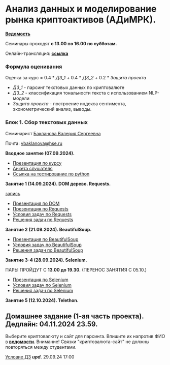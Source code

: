 # Анализ данных и моделирование рынка криптоактивов (АДиМРК).

[__Ведомость__](https://docs.google.com/spreadsheets/d/1tO1DFO9jWD3aA2TlmVm6v2GLN02-NqEyb9KLnYn7Dak/edit?usp=sharing)

Семинары проходят __с 13.00 по 16.00 по субботам.__

Онлайн-трансляция: __[ссылка](https://my.mts-link.ru/event/2064294388/672849968)__

### Формула оценивания
Oценка за курс = 0.4 * _ДЗ_1_ + 0.4 * _ДЗ_2_ + 0.2 * _Защита проекта_

* _ДЗ_1_ - парсинг текстовых данных по криптовалюте
* _ДЗ_2_ - классификация тональности текста с использованием NLP-модели
* _Защита проекта_ - построение индекса сентимента, эконометрический анализ, выводы.

### Блок 1. Cбор текстовых данных

Семинарист [Бакланова Валерия Сергеевна](https://www.hse.ru/org/persons/190875825/) 

Почта: vbaklanova@hse.ru

__Вводное занятие (07.09.2024).__

* [Презентация по курсу](https://github.com/Bakibak/cryptoDS/blob/main/Презентации/Intro%20по%20курсу%20АДиМРК.pdf)
* [Анкета слушателя](https://forms.gle/VLf7GxGtbME9T5437)
* [Ссылка на тестирование по python](https://contest.yandex.ru/contest/45644/enter/)

__Занятие 1 (14.09.2024). DOM дерево. Requests.__

[запись](https://my.mts-link.ru/64661701/2064294388/record-new/672849968/record-file/982384753)

* [Презентация по DOM](https://github.com/Bakibak/cryptoDS/blob/main/%D0%9F%D1%80%D0%B5%D0%B7%D0%B5%D0%BD%D1%82%D0%B0%D1%86%D0%B8%D0%B8/1.%20DOM%20%D0%B4%D0%B5%D1%80%D0%B5%D0%B2%D0%BE%20HTML.pdf)
* [Презентация по Requests](https://github.com/Bakibak/cryptoDS/blob/main/Презентации/2.%20Requests.pdf)
* [Условия задач по Requests](https://github.com/Bakibak/cryptoDS/blob/main/%D0%9F%D1%80%D0%B0%D0%BA%D1%82%D0%B8%D0%BA%D0%B0/%D0%97%D0%B0%D0%B4%D0%B0%D1%87%D0%B8%20%D0%BF%D0%BE%20Requests.pdf)
* [Решения задач по Requests](https://github.com/Bakibak/cryptoDS/blob/main/%D0%9F%D1%80%D0%B0%D0%BA%D1%82%D0%B8%D0%BA%D0%B0/Requests.ipynb)
  
__Занятие 2 (21.09.2024). BeautifulSoup.__

* [Презентация по BeautifulSoup](https://github.com/Bakibak/cryptoDS/blob/main/%D0%9F%D1%80%D0%B5%D0%B7%D0%B5%D0%BD%D1%82%D0%B0%D1%86%D0%B8%D0%B8/3.%20BeautifulSoup.pdf)
* [Условия задач по BeautifulSoup](https://github.com/Bakibak/cryptoDS/blob/main/%D0%9F%D1%80%D0%B0%D0%BA%D1%82%D0%B8%D0%BA%D0%B0/%D0%97%D0%B0%D0%B4%D0%B0%D1%87%D0%B8%20%D0%BF%D0%BE%20BeautifulSoup.pdf)
* [Решения задач по BeautifulSoup](https://github.com/Bakibak/cryptoDS/blob/main/%D0%9F%D1%80%D0%B0%D0%BA%D1%82%D0%B8%D0%BA%D0%B0/BeautifulSoup.ipynb)

__Занятие 3-4 (28.09.2024). Selenium.__

ПАРЫ ПРОЙДУТ С __13.00 до 19.30.__ (ПЕРЕНОС ЗАНЯТИЯ С 05.10.)

* [Презентация по Selenium](https://github.com/Bakibak/cryptoDS/blob/main/Презентации/4.%20Selenium.pdf)
* [Условия задач по Selenium](https://github.com/Bakibak/cryptoDS/blob/main/Практика/Задачи%20по%20Selenium.pdf)
* [Решения задач по Selenium](https://github.com/Bakibak/cryptoDS/blob/main/Практика/Selenium.ipynb)

__Занятие 5 (12.10.2024). Telethon.__

## Домашнее задание (1-ая часть проекта). Дедлайн: 04.11.2024 23.59.

Выберите криптовалюту и сайт для парсинга. Впишите их напротив ФИО в [__ведомости__](https://docs.google.com/spreadsheets/d/1tO1DFO9jWD3aA2TlmVm6v2GLN02-NqEyb9KLnYn7Dak/edit?usp=sharing). Внимание! Связки "криптовалюта-сайт" не должны повторяться между студентами.

[Условие ДЗ](https://github.com/Bakibak/cryptoDS/blob/main/Условие%20ДЗ1.pdf) ___upd.___ 29.09.24 17:00
